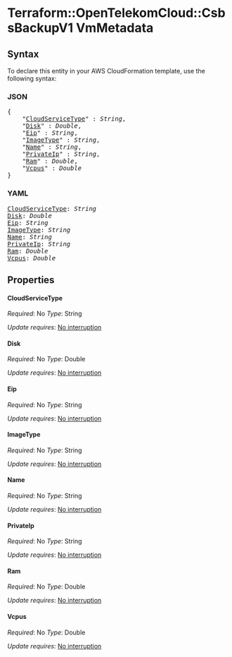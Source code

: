 # Terraform::OpenTelekomCloud::CsbsBackupV1 VmMetadata

## Syntax

To declare this entity in your AWS CloudFormation template, use the following syntax:

### JSON

<pre>
{
    "<a href="#cloudservicetype" title="CloudServiceType">CloudServiceType</a>" : <i>String</i>,
    "<a href="#disk" title="Disk">Disk</a>" : <i>Double</i>,
    "<a href="#eip" title="Eip">Eip</a>" : <i>String</i>,
    "<a href="#imagetype" title="ImageType">ImageType</a>" : <i>String</i>,
    "<a href="#name" title="Name">Name</a>" : <i>String</i>,
    "<a href="#privateip" title="PrivateIp">PrivateIp</a>" : <i>String</i>,
    "<a href="#ram" title="Ram">Ram</a>" : <i>Double</i>,
    "<a href="#vcpus" title="Vcpus">Vcpus</a>" : <i>Double</i>
}
</pre>

### YAML

<pre>
<a href="#cloudservicetype" title="CloudServiceType">CloudServiceType</a>: <i>String</i>
<a href="#disk" title="Disk">Disk</a>: <i>Double</i>
<a href="#eip" title="Eip">Eip</a>: <i>String</i>
<a href="#imagetype" title="ImageType">ImageType</a>: <i>String</i>
<a href="#name" title="Name">Name</a>: <i>String</i>
<a href="#privateip" title="PrivateIp">PrivateIp</a>: <i>String</i>
<a href="#ram" title="Ram">Ram</a>: <i>Double</i>
<a href="#vcpus" title="Vcpus">Vcpus</a>: <i>Double</i>
</pre>

## Properties

#### CloudServiceType

_Required_: No
_Type_: String

_Update requires_: [No interruption](https://docs.aws.amazon.com/AWSCloudFormation/latest/UserGuide/using-cfn-updating-stacks-update-behaviors.html#update-no-interrupt)

#### Disk

_Required_: No
_Type_: Double

_Update requires_: [No interruption](https://docs.aws.amazon.com/AWSCloudFormation/latest/UserGuide/using-cfn-updating-stacks-update-behaviors.html#update-no-interrupt)

#### Eip

_Required_: No
_Type_: String

_Update requires_: [No interruption](https://docs.aws.amazon.com/AWSCloudFormation/latest/UserGuide/using-cfn-updating-stacks-update-behaviors.html#update-no-interrupt)

#### ImageType

_Required_: No
_Type_: String

_Update requires_: [No interruption](https://docs.aws.amazon.com/AWSCloudFormation/latest/UserGuide/using-cfn-updating-stacks-update-behaviors.html#update-no-interrupt)

#### Name

_Required_: No
_Type_: String

_Update requires_: [No interruption](https://docs.aws.amazon.com/AWSCloudFormation/latest/UserGuide/using-cfn-updating-stacks-update-behaviors.html#update-no-interrupt)

#### PrivateIp

_Required_: No
_Type_: String

_Update requires_: [No interruption](https://docs.aws.amazon.com/AWSCloudFormation/latest/UserGuide/using-cfn-updating-stacks-update-behaviors.html#update-no-interrupt)

#### Ram

_Required_: No
_Type_: Double

_Update requires_: [No interruption](https://docs.aws.amazon.com/AWSCloudFormation/latest/UserGuide/using-cfn-updating-stacks-update-behaviors.html#update-no-interrupt)

#### Vcpus

_Required_: No
_Type_: Double

_Update requires_: [No interruption](https://docs.aws.amazon.com/AWSCloudFormation/latest/UserGuide/using-cfn-updating-stacks-update-behaviors.html#update-no-interrupt)

